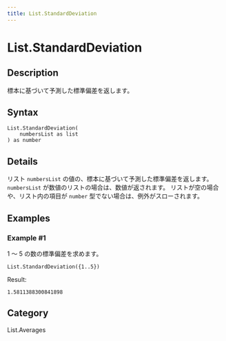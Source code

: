 ```yaml
---
title: List.StandardDeviation
---
```


# List.StandardDeviation


## Description

標本に基づいて予測した標準偏差を返します。


## Syntax

```powerquery
List.StandardDeviation(
    numbersList as list
) as number
```


## Details

リスト <code>numbersList</code> の値の、標本に基づいて予測した標準偏差を返します。    <code>numbersList</code> が数値のリストの場合は、数値が返されます。    リストが空の場合や、リスト内の項目が <code>number</code> 型でない場合は、例外がスローされます。


## Examples

### Example #1 
1 ～ 5 の数の標準偏差を求めます。
```powerquery
List.StandardDeviation({1..5})
```

Result: 
```powerquery
1.5811388300841898
```




## Category
List.Averages
